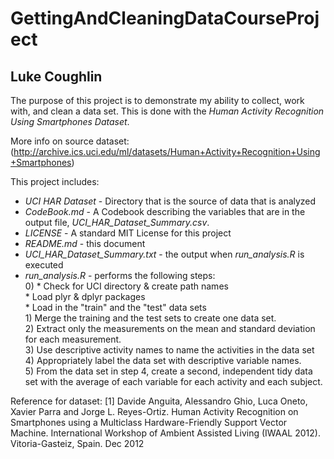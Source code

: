 # GettingAndCleaningDataCourseProject
## Luke Coughlin

The purpose of this project is to demonstrate my ability to collect, work with, 
and clean a data set. This is done with the *Human Activity Recognition* 
*Using Smartphones Dataset*.

More info on source dataset: 
(http://archive.ics.uci.edu/ml/datasets/Human+Activity+Recognition+Using+Smartphones)

This project includes:
* *UCI HAR Dataset* - Directory that is the source of data that is analyzed  
* *CodeBook.md* - A Codebook describing the variables that are in the output 
                        file, *UCI_HAR_Dataset_Summary.csv*.  
* *LICENSE* - A standard MIT License for this project  
* *README.md* - this document  
* *UCI_HAR_Dataset_Summary.txt* - the output when *run_analysis.R* is executed  
* *run_analysis.R* - performs the following steps:  
        0) 
                * Check for UCI directory & create path names  
                * Load plyr & dplyr packages  
                * Load in the "train" and the "test" data sets  
        1) Merge the training and the test sets to create one data set.  
        2) Extract only the measurements on the mean and standard deviation 
                for each measurement.  
        3) Use descriptive activity names to name the activities in the data set  
        4) Appropriately label the data set with descriptive variable names.  
        5) From the data set in step 4, create a second, 
                independent tidy data set with the average of each variable
                for each activity and each subject.

Reference for dataset:
[1] Davide Anguita, Alessandro Ghio, Luca Oneto, Xavier Parra and Jorge L. Reyes-Ortiz. Human Activity Recognition on Smartphones using a Multiclass
Hardware-Friendly Support Vector Machine. International Workshop of Ambient Assisted Living (IWAAL 2012). Vitoria-Gasteiz, Spain. Dec 2012
